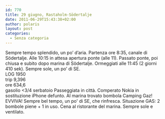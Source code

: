 ```yaml
---
id: 770
title: 29 giugno, Rastaholm-Södertalje
date: 2011-06-29T15:43:38+02:00
author: polaris
layout: post
categories:
  - Senza categoria
---
```

Sempre tempo splendido, un po&#8217; d&#8217;aria. Partenza ore 8:35, canale di Södertalje. Alle 10:15 in attesa apertura ponte (alle 11). Passato ponte, poi chiusa e subito dopo marina di Södertalje. Ormeggiati alle 11:45 (2 giorni 410 sek). Sempre sole, un po&#8217; di SE.  
LOG 1950  
trip 9,396  
ore 634,6  
gasolio <3/4 serbatoio Passeggiata in città. Comperato Nokia in sostituzione iPhone defunto. Al marina trovato bombola Camping Gaz! EVVIVA! Sempre bel tempo, un po' di SE, che rinfresca. Situazione GAS: 2 bombole piene + 1 in uso. Cena al ristorante del marina. Sempre sole e ventilato.